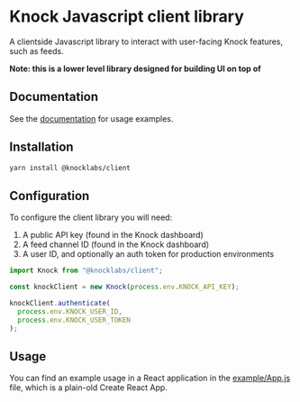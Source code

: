 # Knock Javascript client library

A clientside Javascript library to interact with user-facing Knock features, such as feeds.

**Note: this is a lower level library designed for building UI on top of**

## Documentation

See the [documentation](https://docs.knock.app/notification-feeds/bring-your-own-ui) for usage examples.

## Installation

```bash
yarn install @knocklabs/client
```

## Configuration

To configure the client library you will need:

1. A public API key (found in the Knock dashboard)
2. A feed channel ID (found in the Knock dashboard)
3. A user ID, and optionally an auth token for production environments

```typescript
import Knock from "@knocklabs/client";

const knockClient = new Knock(process.env.KNOCK_API_KEY);

knockClient.authenticate(
  process.env.KNOCK_USER_ID,
  process.env.KNOCK_USER_TOKEN
);
```

## Usage

You can find an example usage in a React application in the [example/App.js](https://github.com/knocklabs/client-js/blob/main/example/src/App.js) file, which is a plain-old Create React App.
